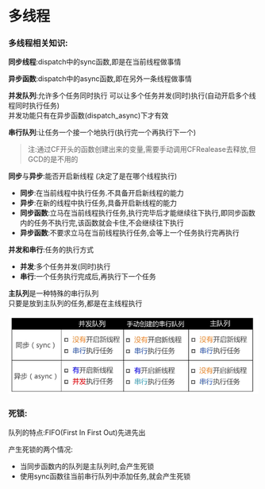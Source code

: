 # 多线程

### 多线程相关知识:</br>
**同步线程**:dispatch中的sync函数,即是在当前线程做事情

**异步函数**:dispatch中的async函数,即在另外一条线程做事情

**并发队列**:允许多个任务同时执行
可以让多个任务并发(同时)执行(自动开启多个线程同时执行任务)</br>
并发功能只有在异步函数(dispatch_async)下才有效

**串行队列**:让任务一个接一个地执行(执行完一个再执行下一个)

>注:通过CF开头的函数创建出来的变量,需要手动调用CFRealease去释放,但GCD的是不用的

**同步**与**异步**:能否开启新线程 (决定了是在哪个线程执行)</br>
* **同步**:在当前线程中执行任务.不具备开启新线程的能力
* **异步**:在新的线程中执行任务,具备开启新线程的能力
* **同步函数**:立马在当前线程执行任务,执行完毕后才能继续往下执行,即同步函数内的任务不执行完,该函数就会卡住,不会继续往下执行
* **异步函数**:不要求立马在当前线程执行任务,会等上一个任务执行完再执行

**并发和串行**:任务的执行方式</br>
* **并发**:多个任务并发(同时)执行
* **串行**:一个任务执行完成后,再执行下一个任务

**主队列**是一种特殊的串行队列</br>
只要是放到主队列的任务,都是在主线程执行

![](Snip20180611_5.png)

### 死锁:</br>
队列的特点:FIFO(First In First Out)先进先出

产生死锁的两个情况:</br>
* 当同步函数内的队列是主队列时,会产生死锁
* 使用sync函数往当前串行队列中添加任务,就会产生死锁

